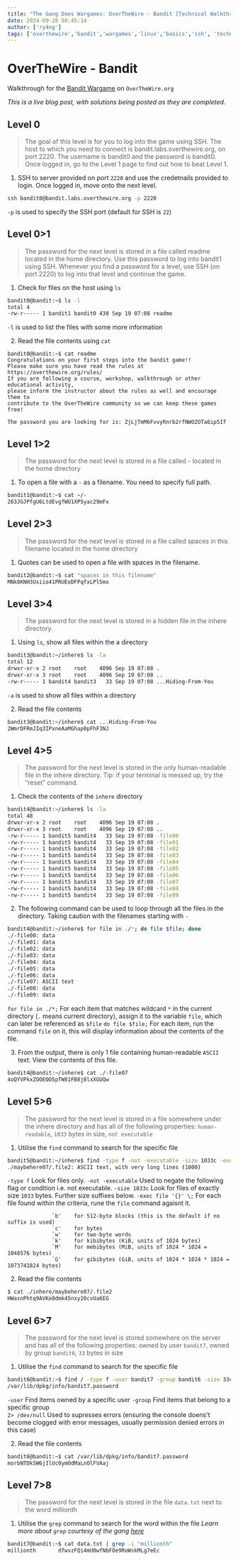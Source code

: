 ```yaml
---
title: "The Gang Does Wargames: OverTheWire - Bandit [Technical Walkthrough]"
date: 2024-09-28 08:45:14
author: ['ry4ng']
tags: ['overthewire','bandit','wargames','linux','basics','ssh', 'technical walkthrough']
---
```


# OverTheWire - Bandit
Walkthrough for the [Bandit Wargame](https://overthewire.org/wargames/bandit/) on `OverTheWire.org`

*This is a live blog post, with solutions being posted as they are completed.*

<!-- ## Table of Contents
1. [Level 0](#Level-0)
2. [Level 1](#Level-0-1)
3. [Level 2](#Level-1-2)
4. [Level 3](#Level-2-3) -->

## Level 0
> The goal of this level is for you to log into the game using SSH. The host to which you need to connect is bandit.labs.overthewire.org, on port 2220. The username is bandit0 and the password is bandit0. Once logged in, go to the Level 1 page to find out how to beat Level 1.

1) SSH to server provided on port `2220` and use the credetnails provided to login. Once logged in, move onto the next level.
```bash
ssh bandit0@bandit.labs.overthewire.org -p 2220
```
`-p` is used to specify the SSH port (default for SSH is `22`)

## Level 0>1
> The password for the next level is stored in a file called readme located in the home directory. Use this password to log into bandit1 using SSH. Whenever you find a password for a level, use SSH (on port 2220) to log into that level and continue the game. 

1) Check for files on the host using `ls`
```bash
bandit0@bandit:~$ ls -l
total 4
-rw-r----- 1 bandit1 bandit0 438 Sep 19 07:08 readme
```
`-l` is used to list the files with some more information 

2) Read the file contents using `cat`
```
bandit0@bandit:~$ cat readme 
Congratulations on your first steps into the bandit game!!
Please make sure you have read the rules at https://overthewire.org/rules/
If you are following a course, workshop, walkthrough or other educational activity,
please inform the instructor about the rules as well and encourage them to
contribute to the OverTheWire community so we can keep these games free!

The password you are looking for is: ZjLjTmM6FvvyRnrb2rfNWOZOTa6ip5If
```

## Level 1>2 
> The password for the next level is stored in a file called - located in the home directory

1) To open a file with a `-` as a filename. You need to specify full path. 
```bash
bandit1@bandit:~$ cat ~/-
263JGJPfgU6LtdEvgfWU1XP5yac29mFx
```

## Level 2>3
> The password for the next level is stored in a file called spaces in this filename located in the home directory

1) Quotes can be used to open a file with spaces in the filename. 
```bash
bandit2@bandit:~$ cat "spaces in this filename" 
MNk8KNH3Usiio41PRUEoDFPqfxLPlSmx
```

## Level 3>4
> The password for the next level is stored in a hidden file in the inhere directory.

1) Using `ls`, show all files within the a directory 
```bash
bandit3@bandit:~/inhere$ ls -la
total 12
drwxr-xr-x 2 root    root    4096 Sep 19 07:08 .
drwxr-xr-x 3 root    root    4096 Sep 19 07:08 ..
-rw-r----- 1 bandit4 bandit3   33 Sep 19 07:08 ...Hiding-From-You
```
`-a` is used to show all files within a directory 

2) Read the file contents 
```bash
bandit3@bandit:~/inhere$ cat ...Hiding-From-You
2WmrDFRmJIq3IPxneAaMGhap0pFhF3NJ
```

## Level 4>5
> The password for the next level is stored in the only human-readable file in the inhere directory. Tip: if your terminal is messed up, try the “reset” command.

1) Check the contents of the `inhere` directory
```bash
bandit4@bandit:~/inhere$ ls -la
total 48
drwxr-xr-x 2 root    root    4096 Sep 19 07:08 .
drwxr-xr-x 3 root    root    4096 Sep 19 07:08 ..
-rw-r----- 1 bandit5 bandit4   33 Sep 19 07:08 -file00
-rw-r----- 1 bandit5 bandit4   33 Sep 19 07:08 -file01
-rw-r----- 1 bandit5 bandit4   33 Sep 19 07:08 -file02
-rw-r----- 1 bandit5 bandit4   33 Sep 19 07:08 -file03
-rw-r----- 1 bandit5 bandit4   33 Sep 19 07:08 -file04
-rw-r----- 1 bandit5 bandit4   33 Sep 19 07:08 -file05
-rw-r----- 1 bandit5 bandit4   33 Sep 19 07:08 -file06
-rw-r----- 1 bandit5 bandit4   33 Sep 19 07:08 -file07
-rw-r----- 1 bandit5 bandit4   33 Sep 19 07:08 -file08
-rw-r----- 1 bandit5 bandit4   33 Sep 19 07:08 -file09
```

2) The following command can be used to loop through all the files in the directory. Taking caution with the filenames starting with `-`
```bash
bandit4@bandit:~/inhere$ for file in ./*; do file $file; done
./-file00: data
./-file01: data
./-file02: data
./-file03: data
./-file04: data
./-file05: data
./-file06: data
./-file07: ASCII text
./-file08: data
./-file09: data
```
`for file in ./*;` For each item that matches wildcard `*` in the current directory (`.` means current directory), assign it to the variable `file`, which can later be referenced as `$file`
`do file $file;` For each item, run the command `file` on it, this will display information about the contents of the file. 

3) From the output, there is only 1 file containing human-readable `ASCII` text. View the contents of this file. 
```bash
bandit4@bandit:~/inhere$ cat ./-file07 
4oQYVPkxZOOEOO5pTW81FB8j8lxXGUQw
```

## Level 5>6
> The password for the next level is stored in a file somewhere under the inhere directory and has all of the following properties: `human-readable`, `1033` bytes in size, `not executable`

1) Utilise the `find` command to search for the specific file
```bash
bandit5@bandit:~/inhere$ find -type f -not -executable -size 1033c -exec file '{}' \;
./maybehere07/.file2: ASCII text, with very long lines (1000)
```
`-type f` Look for files only.
`-not -executable` Used to negate the following flag or condition i.e. not executable.
`-size 1033c` Look for files of exactly size `1033` bytes. Further size suffixes below.
`-exec file '{}' \;` For each file found within the criteria, rune the `file` command agaisnt it. 
```
              `b'    for 512-byte blocks (this is the default if no suffix is used)
              `c'    for bytes
              `w'    for two-byte words
              `k'    for kibibytes (KiB, units of 1024 bytes)
              `M'    for mebibytes (MiB, units of 1024 * 1024 = 1048576 bytes)
              `G'    for gibibytes (GiB, units of 1024 * 1024 * 1024 = 1073741824 bytes)
```

2) Read the file contents 
```bash
$ cat ./inhere/maybehere07/.file2
HWasnPhtq9AVKe0dmk45nxy20cvUa6EG
```

## Level 6>7
> The password for the next level is stored somewhere on the server and has all of the following properties: owned by user `bandit7`, owned by group `bandit6`, `33` bytes in size

1) Utilise the `find` command to search for the specific file
```bash
bandit6@bandit:~$ find / -type f -user bandit7 -group bandit6 -size 33c 2> /dev/null
/var/lib/dpkg/info/bandit7.password
```
`-user` Find items owned by a specific user 
`-group` Find items that belong to a specific group  
`2> /dev/null` Used to supresses errors (ensuring the console doens't become clogged with error messages, usually permission denied errors in this case)

2) Read the file contents 
```bash
bandit6@bandit:~$ cat /var/lib/dpkg/info/bandit7.password
morbNTDkSW6jIlUc0ymOdMaLnOlFVAaj
```

## Level 7>8
> The password for the next level is stored in the file `data.txt` next to the word millionth

1) Utilise the `grep` command to search for the word within the file
*Learn more about `grep` courtesy of the gang [here](/RyHackMe/2024/09/28/The-Gang-Grapples-with-Grep/)*
```bash
bandit7@bandit:~$ cat data.txt | grep -i "millionth"
millionth       dfwvzFQi4mU0wfNbFOe9RoWskMLg7eEc
```